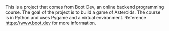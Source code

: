 This is a project that comes from Boot Dev, an online backend programming course. The goal of the project is to build a game of Asteroids. The course is in Python and uses Pygame and a virtual environment. 
Reference https://www.boot.dev for more information.
